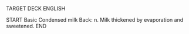 TARGET DECK
ENGLISH

START
Basic
Condensed milk
Back: n. Milk thickened by evaporation and sweetened.
END
